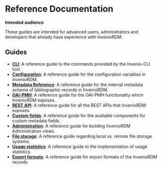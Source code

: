# Reference Documentation

**Intended audience**

These guides are intended for advanced users, administrators and developers that already have experience with InvenioRDM.

## Guides

- **[CLI](cli.md)**: A reference guide to the commands provided by the Invenio-CLI tool.
- **[Configuration](configuration)**: A reference guide for the configuration variables in InvenioRDM.
- **[Metadata Reference](metadata.md)**: A reference guide for the internal metadata schema of bibliographic records in InvenioRDM.
- **[OAI-PMH](oai_pmh.md)**: A reference guide for the OAI-PMH functionality which InvenioRDM exposes.
- **[REST API](rest_api_index.md)**: A reference guide for all the REST APIs that InvenioRDM exposes.
- **[Custom fields](widgets.md)**: A reference guide for the available components for custom metadata fields.
- **[Administration](administration_reference.md)**: A reference guide for building InvenioRDM Administration views.
- **[File storage](file_storage.md)**: A reference guide regarding local vs. remote file storage systems.
- **[Usage statistics](statistics.md)**: A reference guide to the implementation of usage statistics.
- **[Export formats](export_formats.md)**: A reference guide for export formats of the InvenioRDM records
